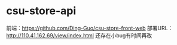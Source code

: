 # csu-store-api
前端：https://github.com/Ding-Guo/csu-store-front-web
部署URL：http://110.41.162.69/view/index.html
还存在小bug有时间再改
